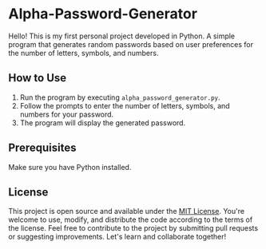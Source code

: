 # Alpha-Password-Generator
Hello! This is my first personal project developed in Python.
A simple program that generates random passwords based on user preferences for the number of letters, symbols, and numbers.

## How to Use

1. Run the program by executing `alpha_password_generator.py`.
2. Follow the prompts to enter the number of letters, symbols, and numbers for your password.
3. The program will display the generated password.

## Prerequisites

Make sure you have Python installed.

## License

This project is open source and available under the [MIT License](LICENSE). You're welcome to use, modify, and distribute the code according to the terms of the license. Feel free to contribute to the project by submitting pull requests or suggesting improvements. Let's learn and collaborate together!







